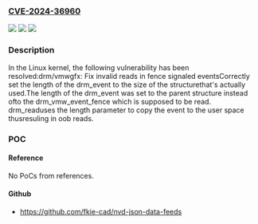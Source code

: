 ### [CVE-2024-36960](https://cve.mitre.org/cgi-bin/cvename.cgi?name=CVE-2024-36960)
![](https://img.shields.io/static/v1?label=Product&message=Linux&color=blue)
![](https://img.shields.io/static/v1?label=Version&message=8b7de6aa8468%3C%202f527e3efd37%20&color=brighgreen)
![](https://img.shields.io/static/v1?label=Vulnerability&message=n%2Fa&color=brighgreen)

### Description

In the Linux kernel, the following vulnerability has been resolved:drm/vmwgfx: Fix invalid reads in fence signaled eventsCorrectly set the length of the drm_event to the size of the structurethat's actually used.The length of the drm_event was set to the parent structure instead ofto the drm_vmw_event_fence which is supposed to be read. drm_readuses the length parameter to copy the event to the user space thusresuling in oob reads.

### POC

#### Reference
No PoCs from references.

#### Github
- https://github.com/fkie-cad/nvd-json-data-feeds

